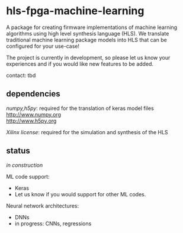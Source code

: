 # hls-fpga-machine-learning

A package for creating firmware implementations of machine learning algorithms using high level synthesis language (HLS).  We translate traditional machine learning package models into HLS that can be configured for your use-case!

The project is currently in development, so please let us know your experiences and if you would like new features to be added.  

contact: tbd

## dependencies

_numpy,h5py_: required for the translation of keras model files <br/>
http://www.numpy.org <br/>
http://www.h5py.org <br/>

_Xilinx license_: required for the simulation and synthesis of the HLS

## status

*in construction* 

ML code support: 
   * Keras
   * Let us know if you would support for other ML codes.  

Neural network architectures:
   * DNNs 
   * in progress: CNNs, regressions


